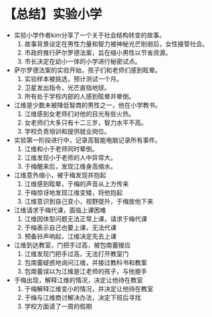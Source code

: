 # 【总结】实验小学

-   实验小学作者kim分享了一个关于社会结构转变的故事。
    1.  故事背景设定在男性力量和智力被神秘光芒削弱后，女性接管社会。
    2.  市政府推行萨尔罗德法案，旨在缩小男性以节省资源。
    3.  市长决定在幼小一体的小学进行秘密试点。
-   萨尔罗德法案的实验开始，孩子们和老师们感到眩晕。
    1.  实验样本被挑选，预计测试一个月。
    2.  卫星发出指令，光芒直指地球。
    3.  所有处于学校内部的人感到眩晕并晕倒。
-   江维是少数未被降低智商的男性之一，他在小学教书。
    1.  江维感到女老师们对他的目光有些火热。
    2.  女老师们大多只有十二三岁，智力水平不高。
    3.  学校负责培训和提供就业岗位。
-   实验第一阶段进行中，记录高智能电脑记录所有事件。
    1.  江维和小于老师同时晕倒。
    2.  江维发现小于老师的人中异常大。
    3.  于梅醒来后，发现江维身高缩水。
-   江维意外缩小，被于梅发现并抱起
    1.  江维感到眩晕，于梅的声音从上方传来
    2.  于梅惊讶地发现江维变矮，将他抱起
    3.  江维意识到自己变小，视野提升，于梅放他下来
-   江维请求于梅代课，面临上课困难
    1.  江维因体型问题无法正常上课，请求于梅代课
    2.  于梅表示自己也要上课，无法代课
    3.  预备铃声响起，江维决定先去上课
-   江维到达教室，门把手过高，被包南蕾接应
    1.  江维发现门把手过高，无法打开教室门
    2.  包南蕾疑惑地询问江维，并接过教科书和教案
    3.  包南蕾误以为江维是江老师的孩子，与他握手
-   于梅出现，解释江维的情况，决定让他待在教室
    1.  于梅解释江维变小的情况，并决定让他待在教室
    2.  于梅与江维商讨解决办法，决定下班后寻找
    3.  学校方面请了一周的假期